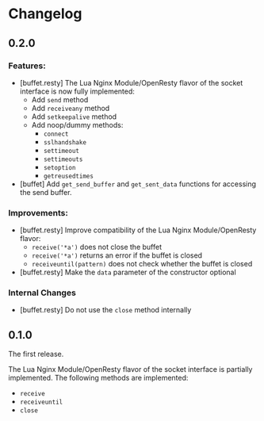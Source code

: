 # Changelog

## 0.2.0

### Features:

  * [buffet.resty] The Lua Nginx Module/OpenResty flavor of the socket interface is now fully implemented:
    - Add `send` method
    - Add `receiveany` method
    - Add `setkeepalive` method
    - Add noop/dummy methods:
      + `connect`
      + `sslhandshake`
      + `settimeout`
      + `settimeouts`
      + `setoption`
      + `getreusedtimes`
  * [buffet] Add `get_send_buffer` and `get_sent_data` functions for accessing the send buffer.

### Improvements:

  * [buffet.resty] Improve compatibility of the Lua Nginx Module/OpenResty flavor:
    - `receive('*a')` does not close the buffet
    - `receive('*a')` returns an error if the buffet is closed
    - `receiveuntil(pattern)` does not check whether the buffet is closed
  * [buffet.resty] Make the `data` parameter of the constructor optional

### Internal Changes

  * [buffet.resty] Do not use the `close` method internally

## 0.1.0

The first release.

The Lua Nginx Module/OpenResty flavor of the socket interface is partially implemented. The following methods are implemented:
  * `receive`
  * `receiveuntil`
  * `close`
